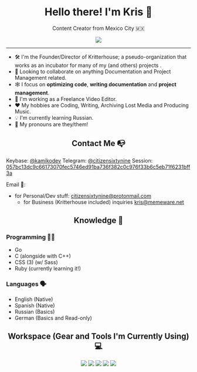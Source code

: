 <h1 align="center">Hello there! I'm Kris 🤙</h1>
<p align="center"> Content Creator from Mexico City 🇲🇽</p>
<p align='center'>
  <a href="#"><img src="https://github-readme-stats.vercel.app/api?username=CITIZENSIXTYNINE&show_icons=true&theme=dracula"></a>
</p>

---

+ 🛠️ I'm the Founder/Director of Kritterhouse; a pseudo-organization that works as an incubator for many of my (and others) projects .
+ 🤝 Looking to collaborate on anything Documentation and Project Management related.
+ 🕸️ I focus on **optimizing code**, **writing documentation** and **project management**.
+ 📼 I'm working as a Freelance Video Editor.
+ ❤️ My hobbies are Coding, Writing, Archiving Lost Media and Producing Music.
+ 💡 I'm currently learning Russian.
+ 👋 My pronouns are they/them!

<h2 align="center">Contact Me 📭</h2>

Keybase: [@kamikodev](https://keybase.io/kamikodev)
Telegram: [@citizensixtynine](https://telegram.dog/citizensixtynine)
Session: [057bc13dc9c66173070fec5746ed91ba736f382c0c976f33b6c5eb71f6231bff3a](https://c69.nyc3.digitaloceanspaces.com/ast/session.png)

Email 📨:
+ for Personal/Dev stuff: <citizensixtynine@protonmail.com>
	- for Business (Kritterhouse included) inquiries <kris@memeware.net>

<h2 align="center">Knowledge 🧠</h2>

### Programming 🧑‍💻
+ Go
+ C (alongside with C++)
+ CSS (3) (w/ Sass)
+ Ruby (currently learning it!)

### Languages 🗣️
- English (Native)
- Spanish (Native)
- Russian (Basics)
- German (Basics and Read-only)

<h2 align="center">Workspace (Gear and Tools I'm Currently Using) 💻</h2>

<p align="center">
<img src="https://img.shields.io/badge/Matebook D15 2020-FF0000?style=for-the-badge&logo=huawei&logoColor=white" />
<img src="https://img.shields.io/badge/Fedora 35-51A2DA?style=for-the-badge&logo=fedora&logoColor=white" />
<img src="https://img.shields.io/badge/Google Chrome-F4B400?style=for-the-badge&logo=Google-chrome&logoColor=white" />
<img src="https://img.shields.io/badge/VSCodium-0078D4?style=for-the-badge&logo=visual%20studio%20code&logoColor=white" />
<img src="https://img.shields.io/badge/GitKraken-179287?style=for-the-badge&logo=GitKraken&logoColor=white" />
</p>

<!-- CITIZENSIXTYNINE's Github Profile - December 5th 2021 -->
<!-- I see you like snooping through RAW Markdown files, take anything you want. Its yours now. -->